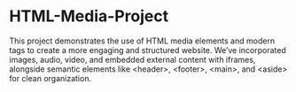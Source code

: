 # HTML-Media-Project
This project demonstrates the use of HTML media elements and modern tags to create a more engaging and structured website. We’ve incorporated images, audio, video, and embedded external content with iframes, alongside semantic elements like &lt;header>, &lt;footer>, &lt;main>, and &lt;aside> for clean organization.
